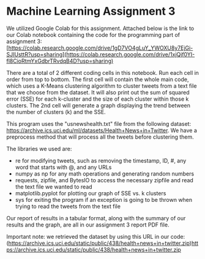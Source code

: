 # Machine Learning Assignment 3
We utilized Google Colab for this assignment. Attached below is the link to our Colab notebook containing the code for the programming part of assignment 3:
[https://colab.research.google.com/drive/1gD7VO4gLuY_YWOXU8y7EjGi-SJIUsttR?usp=sharing](https://colab.research.google.com/drive/1xjQjf0YI-fl8CioRtmYxGdbrTRvdqB4D?usp=sharing)

There are a total of 2 different coding cells in this notebook. Run each cell in order from top to bottom. The first cell will contain the whole main code, which uses a K-Means clustering algorithm to cluster tweets from a text file that we choose from the dataset. It will also print out the sum of squared error (SSE) for each k-cluster and the size of each cluster within those k clusters. The 2nd cell will generate a graph displaying the trend between the number of clusters (k) and the SSE.

This program uses the "usnewshealth.txt" file from the following dataset: https://archive.ics.uci.edu/ml/datasets/Health+News+in+Twitter. We have a preprocess method that will process all the tweets before clustering them.

The libraries we used are:
- re for modifying tweets, such as removing the timestamp, ID, #, any word that starts with @, and any URLs
- numpy as np for any math operations and generating random numbers
- requests, zipfile, and BytesIO to access the necessary zipfile and read the text file we wanted to read
- matplotlib.pyplot for plotting our graph of SSE vs. k clusters
- sys for exiting the program if an exception is going to be thrown when trying to read the tweets from the text file

Our report of results in a tabular format, along with the summary of our results and the graph, are all in our assignment 3 report PDF file.

Important note: we retrieved the dataset by using this URL in our code: (https://archive.ics.uci.edu/static/public/438/health+news+in+twitter.zip)https://archive.ics.uci.edu/static/public/438/health+news+in+twitter.zip
